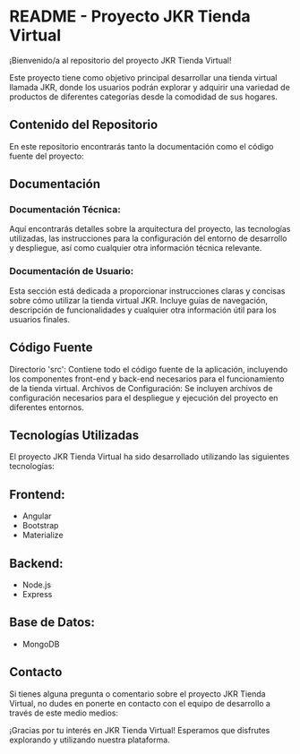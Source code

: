 # README - Proyecto JKR Tienda Virtual
¡Bienvenido/a al repositorio del proyecto JKR Tienda Virtual!

Este proyecto tiene como objetivo principal desarrollar una tienda virtual llamada JKR, donde los usuarios podrán explorar y adquirir una variedad de productos de diferentes categorías desde la comodidad de sus hogares.

## Contenido del Repositorio
En este repositorio encontrarás tanto la documentación como el código fuente del proyecto:

## Documentación 
### Documentación Técnica: 
  Aquí encontrarás detalles sobre la arquitectura del proyecto, las tecnologías utilizadas, las instrucciones para la configuración del entorno de desarrollo y despliegue, así como cualquier otra información técnica relevante.
### Documentación de Usuario: 
  Esta sección está dedicada a proporcionar instrucciones claras y concisas sobre cómo utilizar la tienda virtual JKR. Incluye guías de navegación, descripción de funcionalidades y cualquier otra información útil para los usuarios finales.

## Código Fuente
Directorio 'src': Contiene todo el código fuente de la aplicación, incluyendo los componentes front-end y back-end necesarios para el funcionamiento de la tienda virtual.
Archivos de Configuración: Se incluyen archivos de configuración necesarios para el despliegue y ejecución del proyecto en diferentes entornos.

## Tecnologías Utilizadas
El proyecto JKR Tienda Virtual ha sido desarrollado utilizando las siguientes tecnologías:

## Frontend:

- Angular
- Bootstrap
- Materialize

## Backend:

- Node.js
- Express

## Base de Datos:

- MongoDB

## Contacto
Si tienes alguna pregunta o comentario sobre el proyecto JKR Tienda Virtual, no dudes en ponerte en contacto con el equipo de desarrollo a través de este medio medios:

¡Gracias por tu interés en JKR Tienda Virtual! Esperamos que disfrutes explorando y utilizando nuestra plataforma.
